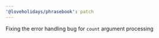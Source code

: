 ```yaml
---
'@loveholidays/phrasebook': patch
---
```


Fixing the error handling bug for `count` argument processing

